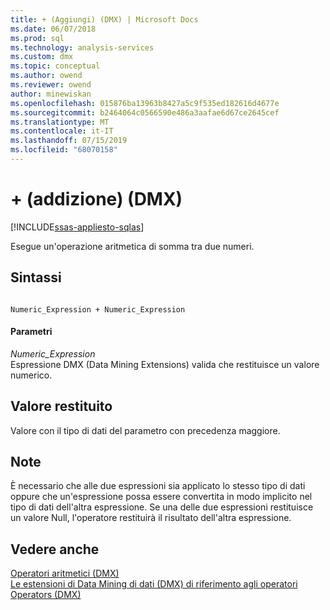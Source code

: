 ```yaml
---
title: + (Aggiungi) (DMX) | Microsoft Docs
ms.date: 06/07/2018
ms.prod: sql
ms.technology: analysis-services
ms.custom: dmx
ms.topic: conceptual
ms.author: owend
ms.reviewer: owend
author: minewiskan
ms.openlocfilehash: 015876ba13963b8427a5c9f535ed182616d4677e
ms.sourcegitcommit: b2464064c0566590e486a3aafae6d67ce2645cef
ms.translationtype: MT
ms.contentlocale: it-IT
ms.lasthandoff: 07/15/2019
ms.locfileid: "68070158"
---
```

# <a name="-add-dmx"></a>+ (addizione) (DMX)
[!INCLUDE[ssas-appliesto-sqlas](../includes/ssas-appliesto-sqlas.md)]

  Esegue un'operazione aritmetica di somma tra due numeri.  
  
## <a name="syntax"></a>Sintassi  
  
```  
  
Numeric_Expression + Numeric_Expression  
```  
  
#### <a name="parameters"></a>Parametri  
 *Numeric_Expression*  
 Espressione DMX (Data Mining Extensions) valida che restituisce un valore numerico.  
  
## <a name="return-value"></a>Valore restituito  
 Valore con il tipo di dati del parametro con precedenza maggiore.  
  
## <a name="remarks"></a>Note  
 È necessario che alle due espressioni sia applicato lo stesso tipo di dati oppure che un'espressione possa essere convertita in modo implicito nel tipo di dati dell'altra espressione. Se una delle due espressioni restituisce un valore Null, l'operatore restituirà il risultato dell'altra espressione.  
  
## <a name="see-also"></a>Vedere anche  
 [Operatori aritmetici &#40;DMX&#41;](../dmx/operators-arithmetic.md)   
 [Le estensioni di Data Mining di dati &#40;DMX&#41; di riferimento agli operatori](../dmx/data-mining-extensions-dmx-operator-reference.md)   
 [Operators &#40;DMX&#41;](../dmx/operators-dmx.md)  
  
  
